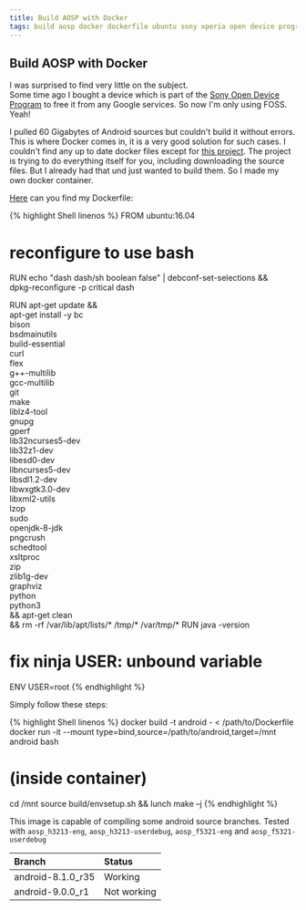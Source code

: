 ```yaml
---
title: Build AOSP with Docker
tags: build aosp docker dockerfile ubuntu sony xperia open device program
---
```


## Build AOSP with Docker

I was surprised to find very little on the subject.  
Some time ago I bought a device which is part of the [Sony Open Device
Program](https://developer.sony.com/develop/open-devices/#overview-content) to
free it from any Google services. So now I'm only using FOSS. Yeah!

I pulled 60 Gigabytes of Android sources but couldn't build it without errors.
This is where Docker comes in, it is a very good solution for such cases. I
couldn't find any up to date docker files except for [this
project](https://github.com/kylemanna/docker-aosp). The project is trying to do
everything itself for you, including downloading the source files. But I already had
that und just wanted to build them. So I made my own docker container.

[Here](https://gitlab.com/ploth/Dockerfiles/tree/master/aosp) can you find my
Dockerfile:

{% highlight Shell linenos %}
FROM ubuntu:16.04

# reconfigure to use bash
RUN echo "dash dash/sh boolean false" | debconf-set-selections && \
    dpkg-reconfigure -p critical dash

RUN apt-get update && \
    apt-get install -y bc \
                       bison \
                       bsdmainutils \
                       build-essential \
                       curl \
                       flex \
                       g++-multilib \
                       gcc-multilib \
                       git \
                       make \
                       liblz4-tool \
                       gnupg \
                       gperf \
                       lib32ncurses5-dev \
                       lib32z1-dev \
                       libesd0-dev \
                       libncurses5-dev \
                       libsdl1.2-dev \
                       libwxgtk3.0-dev \
                       libxml2-utils \
                       lzop \
                       sudo \
                       openjdk-8-jdk \
                       pngcrush \
                       schedtool \
                       xsltproc \
                       zip \
                       zlib1g-dev \
                       graphviz \
                       python \
                       python3 \
    && apt-get clean \
    && rm -rf /var/lib/apt/lists/* /tmp/* /var/tmp/*
RUN java -version
# fix ninja USER: unbound variable
ENV USER=root
{% endhighlight %}

Simply follow these steps:

{% highlight Shell linenos %}
docker build -t android - < /path/to/Dockerfile
docker run -it --mount type=bind,source=/path/to/android,target=/mnt android bash
# (inside container)
cd /mnt
source build/envsetup.sh && lunch
make –j <insert the cpu thread number of your computer>
{% endhighlight %}

This image is capable of compiling some android source branches. Tested with
`aosp_h3213-eng`, `aosp_h3213-userdebug`, `aosp_f5321-eng` and `aosp_f5321-userdebug`

| Branch 	        | Status        |
| :-                | :-            |
| android-8.1.0_r35 | Working       |
| android-9.0.0_r1 	| Not working   |
